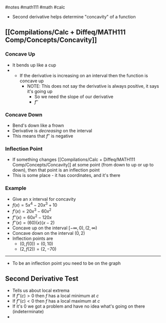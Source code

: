 #notes #math111 #math #calc

- Second derivative helps determine "concavity" of a function


## [[Compilations/Calc + Diffeq/MATH111 Comp/Concepts/Concavity]]
### Concave Up
- It bends up like a cup
- - If the derivative is increasing on an interval then the function is concave up 
	- NOTE: This does not say the derivative is always positive, it says it's going up
		- So we need the slope of our derivative
		- $f''$
### Concave Down
- Bend's down like a frown
- Derivative is *decreasing* on the interval
- This means that $f''$ is negative

### Inflection Point
- If something changes [[Compilations/Calc + Diffeq/MATH111 Comp/Concepts/Concavity]] at some point (from down to up or up to down), then that point is an inflection point
- This is some place - it has coordinates, and it's there

### Example
- Give an x interval for concavity
- $f(x)=5x^{4}-20x^{3}+10$
- $f'(x)=20x^{3}-60x^{2}$
- $f''(x)=60x^2-120x$
- $f''(x)=(60)(x)(x-2)$
- Concave up on the interval $[-\infty,0), (2,\infty)$
- Concave down on the interval $(0,2)$
- Inflection points are 
	- $(0,f(0))=(0,10)$
	- $(2,f(2))=(2,-70)$


---
- To be an inflection point you need to be on the graph

## Second Derivative Test
- Tells us about local extrema
- If $f''(c)>0$ then $f$ has a local minimum at $c$
- If $f''(c)<0$ then $f$ has a local maximum at $c$
- If it's 0 we got a problem and have no idea what's going on there (indeterminate)
- 